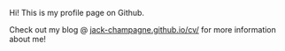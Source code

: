 Hi! This is my profile page on Github.

Check out my blog @ [jack-champagne.github.io/cv/](jack-champagne.github.io/cv/) for more information about me!